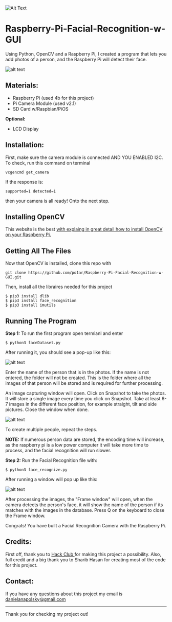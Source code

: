 ![Alt Text](https://media.giphy.com/media/kdXnsLKl3mMLG1kuuw/giphy.gif)

# Raspberry-Pi-Facial-Recognition-w-GUI

Using Python, OpenCV and a Raspberry Pi, I created a program that lets you add photos of a person, and the Raspberry Pi will detect their face.

![alt text](https://media.giphy.com/media/eIyieq01EAYkQS7qsB/giphy.gif)

## Materials:
- Raspberry Pi (used 4b for this project)
- Pi Camera Module (used v2.1)
- SD Card w/Raspbian/PiOS

**Optional:**
- LCD Display

## Installation:

First, make sure the camera module is connected AND YOU ENABLED I2C. To check, run this command on terminal 

```
vcgencmd get_camera
```
If the response is:
```
supported=1 detected=1
```
then your camera is all ready! Onto the next step.

## Installing OpenCV 
This website is the best <a href="https://www.pyimagesearch.com/2019/09/16/install-opencv-4-on-raspberry-pi-4-and-raspbian-buster/">with explaing in great detail how to install OpenCV on your Raspberry Pi.</a> 

## Getting All The Files 
Now that OpenCV is installed, clone this repo with
```
git clone https://github.com/po1ar/Raspberry-Pi-Facial-Recognition-w-GUI.git
```
Then, install all the libraires needed for this project
```
$ pip3 install dlib  
$ pip3 install face_recognition  
$ pip3 install imutils
```
## Running The Program
**Step 1:**
To run the first program open termianl and enter
```
$ python3 faceDataset.py 
```
After running it, you should see a pop-up like this:

![alt text](https://media.giphy.com/media/QBpSHY3JPTcgTb7YSn/giphy.gif)

Enter the name of the person that is in the photos. If the name is not entered, the folder will not be created. This is the folder where all the images of that person will be stored and is required for further processing.

An image capturing window will open. Click on Snapshot to take the photos. It will store a single image every time you click on Snapshot. Take at least 6-7 images in the different face position, for example straight, tilt and side pictures. Close the window when done.

![alt text](https://media.giphy.com/media/QTxt4wb68v4W9zIOqN/giphy.gif)

To create multiple people, repeat the steps.

**NOTE:** If numerous person data are stored, the encoding time will increase, as the raspberry pi is a low power computer it will take more time to process, and the facial recognition will run slower.

**Step 2:**
Run the Facial Recognition file with:
```
$ python3 face_recognize.py 
```
After running a window will pop up like this:

![alt text](https://media.giphy.com/media/UTf13jj0liZYTLf451/giphy.gif)

After processing the images, the "Frame window" will open, when the camera detects the person's face, it will show the name of the person if its matches with the images in the database. Press Q on the keyboard to close the Frame window.

Congrats! You have built a Facial Recognition Camera with the Raspberry Pi.

## Credits: 
First off, thank you to <a href="https://hackclub.com"> Hack Club </a> for making this project a possibility. Also, full credit and a big thank you to Sharib Hasan for creating most of the code for this project. 

## Contact: 
If you have any questions about this project my email is danielanapolsky@gmail.com

---------------------------------------
Thank you for checking my project out!

